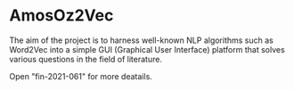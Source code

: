 # AmosOz2Vec
The aim of the project is to harness well-known NLP algorithms such as Word2Vec into a simple GUI (Graphical User Interface) platform that solves various questions in the field of literature.

Open "fin-2021-061" for more deatails.
